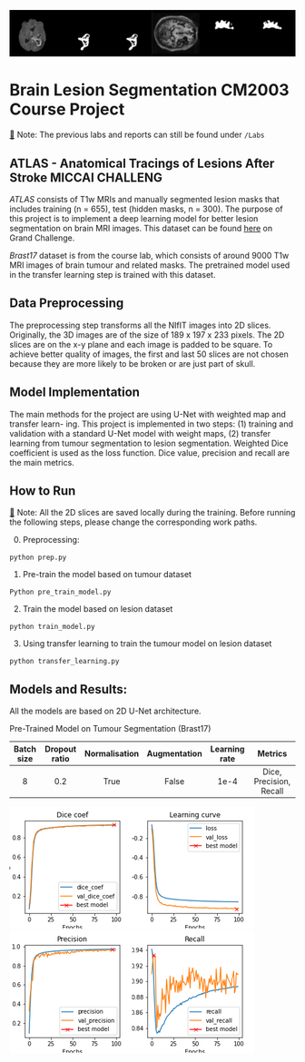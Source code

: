 ![1669805347640](image/README/1669805347640.png)

# Brain Lesion Segmentation CM2003 Course Project

[🔹]() Note: The previous labs and reports can still be found under `/Labs`

## ATLAS - Anatomical Tracings of Lesions After Stroke MICCAI CHALLENG

*ATLAS* consists of T1w MRIs and manually segmented lesion masks that includes training (n = 655), test (hidden masks, n = 300). The purpose of this project is to implement a deep learning model for better lesion segmentation on brain MRI images. This dataset can be found [here](https://atlas.grand-challenge.org/ATLAS/) on Grand Challenge.

*Brast17* dataset is from the course lab, which consists of around 9000 T1w MRI images of brain tumour and related masks. The pretrained model used in the transfer learning step is trained with this dataset.

## Data Preprocessing

The preprocessing step transforms all the NIfIT images into 2D slices. Originally, the 3D images are of the size of 189 x 197 x 233 pixels. The 2D slices are on the x-y plane and each image is padded to be square. To achieve better quality of images, the first and last 50 slices are not chosen because they are more likely to be broken or are just part of skull.

## Model Implementation

The main methods for the project are using U-Net with weighted map and transfer learn-
ing. This project is implemented in two steps: (1) training and validation with a standard
U-Net model with weight maps, (2) transfer learning from tumour segmentation to lesion
segmentation. Weighted Dice coefficient is used as the loss function. Dice value, precision
and recall are the main metrics.

## How to Run

[🔹]() Note: All the 2D slices are saved locally during the training. Before running the following steps, please change the corresponding work paths.

0. Preprocessing:

```
python prep.py
```

1. Pre-train the model based on tumour dataset

```
Python pre_train_model.py
```

2. Train the model based on lesion dataset

```
python train_model.py
```

3. Using transfer learning to train the tumour model on lesion dataset

```
python transfer_learning.py
```


## Models and Results:

All the models are based on 2D U-Net architecture.


Pre-Trained Model on Tumour Segmentation (Brast17)

| Batch size | Dropout ratio | Normalisation | Augmentation | Learning rate |         Metrics         |
| :--------: | :-----------: | :-----------: | :----------: | :-----------: | :---------------------: |
|     8     |      0.2      |     True     |    False    |     1e-4     | Dice, Precision, Recall |

![1669807318311](image/README/1669807318311.png)![1669807328959](image/README/1669807328959.png)![1669807335378](image/README/1669807335378.png)![1669807338923](image/README/1669807338923.png)
